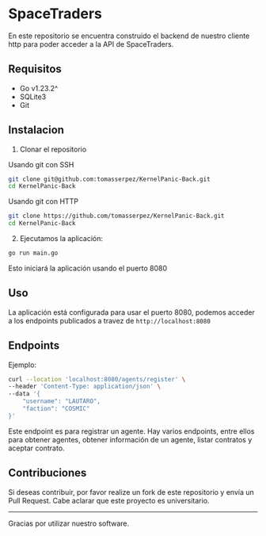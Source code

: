 # SpaceTraders

En este repositorio se encuentra construido el backend de nuestro cliente http para poder acceder a la API de SpaceTraders.

## Requisitos

- Go v1.23.2^
- SQLite3
- Git

## Instalacion

1. Clonar el repositorio

Usando git con SSH
```bash
git clone git@github.com:tomasserpez/KernelPanic-Back.git
cd KernelPanic-Back
```

Usando git con HTTP
```bash
git clone https://github.com/tomasserpez/KernelPanic-Back.git
cd KernelPanic-Back
```
2. Ejecutamos la aplicación:
```bash
go run main.go
```

Esto iniciará la aplicación usando el puerto 8080

## Uso

La aplicación está configurada para usar el puerto 8080, podemos acceder a los endpoints publicados a travez de `http://localhost:8080`

## Endpoints

Ejemplo:

```bash
curl --location 'localhost:8080/agents/register' \
--header 'Content-Type: application/json' \
--data '{
    "username": "LAUTARO",
    "faction": "COSMIC"
}'
```

Este endpoint es para registrar un agente. Hay varios endpoints, entre ellos para obtener agentes, obtener información de un agente, listar contratos y aceptar contrato.

## Contribuciones

Si deseas contribuir, por favor realize un fork de este repositorio y envía un Pull Request.
Cabe aclarar que este proyecto es universitario.

---

Gracias por utilizar nuestro software.
